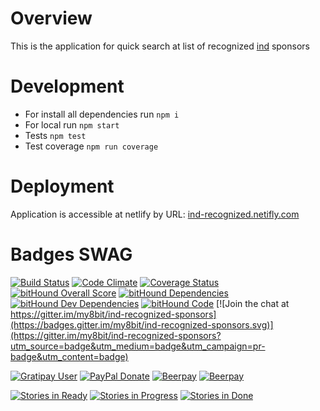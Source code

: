 # Overview

This is the application for quick search at list of recognized [ind](https://ind.nl/EN/business/public-register) sponsors 

# Development

* For install all dependencies run ``` npm i ```
* For local run ``` npm start ```
* Tests ``` npm test ```
* Test coverage ``` npm run coverage ```

# Deployment

Application is accessible at netlify by URL: [ind-recognized.netifly.com](https://ind-recognized.netlify.com)

# Badges SWAG

[![Build Status](https://travis-ci.org/my8bit/ind-recognized-sponsors.svg?branch=master)](https://travis-ci.org/my8bit/ind-recognized-sponsors)
[![Code Climate](https://codeclimate.com/github/my8bit/ind-recognized-sponsors/badges/gpa.svg)](https://codeclimate.com/github/my8bit/ind-recognized-sponsors)
[![Coverage Status](https://coveralls.io/repos/github/my8bit/ind-recognized-sponsors/badge.svg?branch=master)](https://coveralls.io/github/my8bit/ind-recognized-sponsors?branch=master)
[![bitHound Overall Score](https://www.bithound.io/github/my8bit/ind-recognized-sponsors/badges/score.svg)](https://www.bithound.io/github/my8bit/ind-recognized-sponsors)
[![bitHound Dependencies](https://www.bithound.io/github/my8bit/ind-recognized-sponsors/badges/dependencies.svg)](https://www.bithound.io/github/my8bit/ind-recognized-sponsors/master/dependencies/npm)
[![bitHound Dev Dependencies](https://www.bithound.io/github/my8bit/ind-recognized-sponsors/badges/devDependencies.svg)](https://www.bithound.io/github/my8bit/ind-recognized-sponsors/master/dependencies/npm)
[![bitHound Code](https://www.bithound.io/github/my8bit/ind-recognized-sponsors/badges/code.svg)](https://www.bithound.io/github/my8bit/ind-recognized-sponsors)
[![Join the chat at https://gitter.im/my8bit/ind-recognized-sponsors](https://badges.gitter.im/my8bit/ind-recognized-sponsors.svg)](https://gitter.im/my8bit/ind-recognized-sponsors?utm_source=badge&utm_medium=badge&utm_campaign=pr-badge&utm_content=badge)

[![Gratipay User](https://img.shields.io/gratipay/user/my8bit.svg?maxAge=2592000)](https://gratipay.com/~my8bit/)
[![PayPal Donate](https://img.shields.io/badge/paypal-donate-yellow.svg)](https://www.paypal.com/cgi-bin/webscr?cmd=_donations&business=ihor%40pavlenko%2eninja&lc=AU&item_name=opensource%20support&currency_code=USD&bn=PP%2dDonationsBF%3abtn_donate_SM%2egif%3aNonHosted)
[![Beerpay](https://beerpay.io/my8bit/ind-recognized-sponsors/badge.svg?style=flat)](https://beerpay.io/my8bit/ind-recognized-sponsors)
[![Beerpay](https://beerpay.io/my8bit/ind-recognized-sponsors/make-wish.svg?style=flat)](https://beerpay.io/my8bit/ind-recognized-sponsors)

[![Stories in Ready](https://badge.waffle.io/my8bit/ind-recognized-sponsors.svg?label=ready&title=Ready)](http://waffle.io/my8bit/ind-recognized-sponsors)
[![Stories in Progress](https://badge.waffle.io/my8bit/ind-recognized-sponsors.svg?label=in%20progress&title=In%20Progress)](http://waffle.io/my8bit/ind-recognized-sponsors)
[![Stories in Done](https://badge.waffle.io/my8bit/ind-recognized-sponsors.svg?label=done&title=Done)](http://waffle.io/my8bit/ind-recognized-sponsors)
